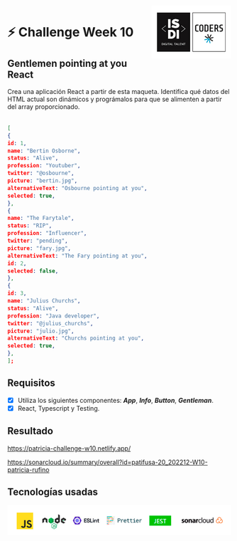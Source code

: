 <img align="right" width="179" height="118" alt="ISDI CODER LOGO" src="/public/assets/isdi_logo_hq.jpg">

# :zap: Challenge Week 10

## Gentlemen pointing at you React

Crea una aplicación React a partir de esta maqueta. Identifica qué datos del HTML actual son dinámicos y prográmalos para que se alimenten a partir del array proporcionado.

```json

[
{
id: 1,
name: "Bertin Osborne",
status: "Alive",
profession: "Youtuber",
twitter: "@osbourne",
picture: "bertin.jpg",
alternativeText: "Osbourne pointing at you",
selected: true,
},
{
name: "The Farytale",
status: "RIP",
profession: "Influencer",
twitter: "pending",
picture: "fary.jpg",
alternativeText: "The Fary pointing at you",
id: 2,
selected: false,
},
{
id: 3,
name: "Julius Churchs",
status: "Alive",
profession: "Java developer",
twitter: "@julius_churchs",
picture: "julio.jpg",
alternativeText: "Churchs pointing at you",
selected: true,
},
];

```

## Requisitos

-   [x] Utiliza los siguientes componentes: **_App_**, **_Info_**, **_Button_**, **_Gentleman_**.
-   [x] React, Typescript y Testing.

## Resultado

https://patricia-challenge-w10.netlify.app/

https://sonarcloud.io/summary/overall?id=patifusa-20_202212-W10-patricia-rufino

## Tecnologías usadas

![Logos of used technologies](/public/assets/tech_logos_v2.jpg)
